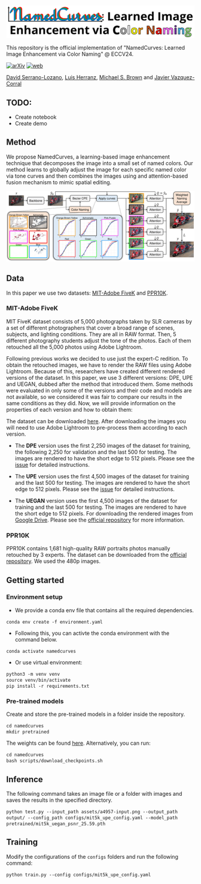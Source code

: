![thumbnail](/assets/thumbnail.png)

This repository is the official implementation of "NamedCurves: Learned Image Enhancement via Color Naming" @ ECCV24.

[![arXiv](https://img.shields.io/badge/ArXiv-Paper-B31B1B)](https://arxiv.org/abs/2407.09892)
[![web](https://img.shields.io/badge/Project-Page-orange)](https://namedcurves.github.io/)

[David Serrano-Lozano](https://davidserra9.github.io/), [Luis Herranz](http://www.lherranz.org/), [Michael S. Brown](http://www.cse.yorku.ca/~mbrown/) and [Javier Vazquez-Corral](https://www.jvazquez-corral.net/)

## TODO:
- Create notebook
- Create demo

## Method

We propose NamedCurves, a learning-based image enhancement technique that decomposes the image into a small set of named colors. Our method learns to globally adjust the image for each specific named color via tone curves and then combines the images using and attention-based fusion mechanism to mimic spatial editing.

![architecture](/assets/architecture-overview.png)

## Data

In this paper we use two datasets: [MIT-Adobe FiveK](https://data.csail.mit.edu/graphics/fivek/) and [PPR10K](https://github.com/csjliang/PPR10K).

### MIT-Adobe FiveK

MIT FiveK dataset consists of 5,000 photographs taken by SLR cameras by a set of different photographers that cover a broad range of scenes, subjects, and lighting conditions. They are all in RAW format. Then, 5 different photography students adjust the tone of the photos. Each of them retouched all the 5,000 photos using Adobe Lightroom.

Following previous works we decided to use just the expert-C redition. To obtain the retouched images, we have to render the RAW files using Adobe Lightroom. Because of this, researchers have created different rendered versions of the dataset. In this paper, we use 3 different versions: DPE, UPE and UEGAN, dubbed after the method that introduced them. Some methods were evaluated in only some of the versions and their code and models are not available, so we considered it was fair to compare our results in the same conditions as they did. Now, we will provide information on the properties of each version and how to obtain them:

The dataset can be downloaded [here](ttps://data.csail.mit.edu/graphics/fivek/). After downloading the images you will need to use Adobe Lightroom to pre-process them according to each version.

- The **DPE** version uses the first 2,250 images of the dataset for training, the following 2,250 for validation and the last 500 for testing. The images are rendered to have the short edge to 512 pixels. Please see the [issue](https://github.com/sjmoran/CURL/issues/20) for detailed instructions.

- The **UPE** version uses the first 4,500 images of the dataset for training and the last 500 for testing. The images are rendered to have the short edge to 512 pixels. Please see the [issue](https://github.com/dvlab-research/DeepUPE/issues/26) for detailed instructions.

- The **UEGAN** version uses the first 4,500 images of the dataset for training and the last 500 for testing. The images are rendered to have the short edge to 512 pixels. For downloading the rendered images from [Google Drive](https://drive.google.com/drive/folders/1x-DcqFVoxprzM4KYGl8SUif8sV-57FP3). Please see the [official repository](https://github.com/dvlab-research/DeepUPE) for more information.

### PPR10K
PPR10K contains 1,681 high-quality RAW portraits photos manually retouched by 3 experts. The dataset can be downloaded from the [official repository](https://github.com/csjliang/PPR10K). We used the 480p images.

## Getting started

### Environment setup

- We provide a conda env file that contains all the required dependencies.

```
conda env create -f environment.yaml
```

- Following this, you can activte the conda environment with the command below.
```
conda activate namedcurves
```

- Or use virtual environment:
```
python3 -m venv venv
source venv/bin/activate
pip install -r requirements.txt
```

### Pre-trained models

Create and store the pre-trained models in a folder inside the repository.

```
cd namedcurves
mkdir pretrained
```

The weights can be found [here](https://github.com/davidserra9/namedcurves/releases/tag/v1.0). Alternatively, you can run:

```
cd namedcurves
bash scripts/download_checkpoints.sh
```


## Inference

The following command takes an image file or a folder with images and saves the results in the specified directory.

```
python test.py --input_path assets/a4957-input.png --output_path output/ --config_path configs/mit5k_upe_config.yaml --model_path pretrained/mit5k_uegan_psnr_25.59.pth 
```

## Training

Modify the configurations of the ```configs``` folders and run the following command:

```
python train.py --config configs/mit5k_upe_config.yaml
```


